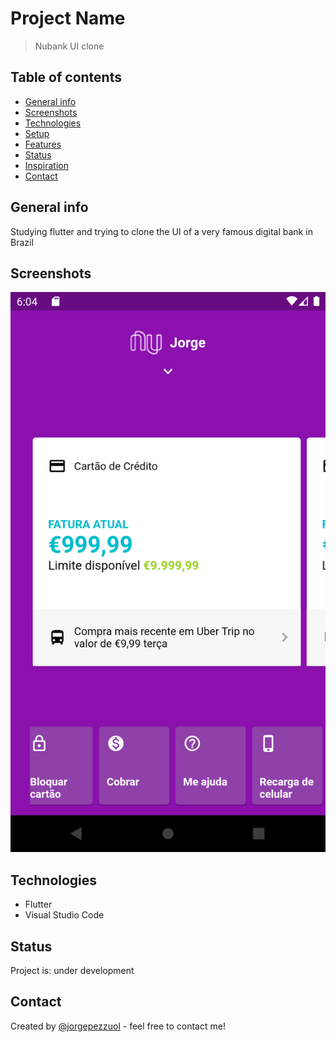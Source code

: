 # Project Name
> Nubank UI clone

## Table of contents
* [General info](#general-info)
* [Screenshots](#screenshots)
* [Technologies](#technologies)
* [Setup](#setup)
* [Features](#features)
* [Status](#status)
* [Inspiration](#inspiration)
* [Contact](#contact)

## General info
Studying flutter and trying to clone the UI of a very famous digital bank in Brazil

## Screenshots
![Main Screen](./docs/nubank.png)

## Technologies
* Flutter
* Visual Studio Code

## Status
Project is: under development

## Contact
Created by [@jorgepezzuol](https://www.linkedin.com/in/jorge-pezzuol/) - feel free to contact me!
